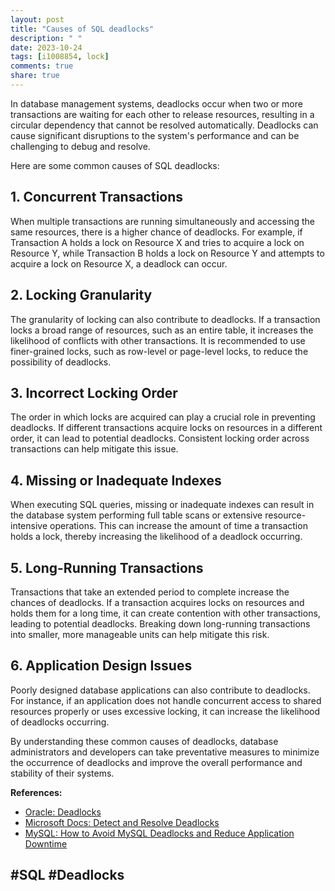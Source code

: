 ```yaml
---
layout: post
title: "Causes of SQL deadlocks"
description: " "
date: 2023-10-24
tags: [i1008854, lock]
comments: true
share: true
---
```


In database management systems, deadlocks occur when two or more transactions are waiting for each other to release resources, resulting in a circular dependency that cannot be resolved automatically. Deadlocks can cause significant disruptions to the system's performance and can be challenging to debug and resolve.

Here are some common causes of SQL deadlocks:

## 1. Concurrent Transactions
When multiple transactions are running simultaneously and accessing the same resources, there is a higher chance of deadlocks. For example, if Transaction A holds a lock on Resource X and tries to acquire a lock on Resource Y, while Transaction B holds a lock on Resource Y and attempts to acquire a lock on Resource X, a deadlock can occur.

## 2. Locking Granularity
The granularity of locking can also contribute to deadlocks. If a transaction locks a broad range of resources, such as an entire table, it increases the likelihood of conflicts with other transactions. It is recommended to use finer-grained locks, such as row-level or page-level locks, to reduce the possibility of deadlocks.

## 3. Incorrect Locking Order
The order in which locks are acquired can play a crucial role in preventing deadlocks. If different transactions acquire locks on resources in a different order, it can lead to potential deadlocks. Consistent locking order across transactions can help mitigate this issue.

## 4. Missing or Inadequate Indexes
When executing SQL queries, missing or inadequate indexes can result in the database system performing full table scans or extensive resource-intensive operations. This can increase the amount of time a transaction holds a lock, thereby increasing the likelihood of a deadlock occurring.

## 5. Long-Running Transactions
Transactions that take an extended period to complete increase the chances of deadlocks. If a transaction acquires locks on resources and holds them for a long time, it can create contention with other transactions, leading to potential deadlocks. Breaking down long-running transactions into smaller, more manageable units can help mitigate this risk.

## 6. Application Design Issues
Poorly designed database applications can also contribute to deadlocks. For instance, if an application does not handle concurrent access to shared resources properly or uses excessive locking, it can increase the likelihood of deadlocks occurring.

By understanding these common causes of deadlocks, database administrators and developers can take preventative measures to minimize the occurrence of deadlocks and improve the overall performance and stability of their systems.

**References:**
- [Oracle: Deadlocks](https://docs.oracle.com/cd/B28359_01/server.111/b28310/ds_txnman006.htm#i1008854)
- [Microsoft Docs: Detect and Resolve Deadlocks](https://docs.microsoft.com/en-us/sql/relational-databases/sql-server-transaction-locking-and-row-versioning-guide?view=sql-server-ver15#lock-skipping) 
- [MySQL: How to Avoid MySQL Deadlocks and Reduce Application Downtime](https://www.percona.com/blog/2018/05/07/how-to-avoid-mysql-deadlocks-and-reduce-application-downtime/) 

## #SQL #Deadlocks